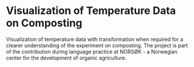 # Visualization of Temperature Data on Composting
Visualization of temperature data with transformation when required for a clearer understanding of the experiment on composting. The project is part of the contribution during language practice at NORSØK - a Norwegian center for the development of organic agriculture.
